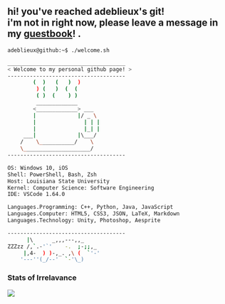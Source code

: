 ## hi! you've reached adeblieux's git! <br> i'm not in right now, please leave a message in my [guestbook](https://github.com/adeblieux/adeblieux/issues/1)! .

```console
adeblieux@github:~$ ./welcome.sh
```
```bash
_____________________________________
< Welcome to my personal github page! >
------------------------------------- 
        (  )   (   )  )
         ) (   )  (  (
         ( )  (    ) )
         _____________
        <_____________> ___
        |             |/ _ \
        |               | | |
        |               |_| |
     ___|             |\___/
    /    \___________/    \
    \_____________________/
------------------------------------- 

OS: Windows 10, iOS
Shell: PowerShell, Bash, Zsh
Host: Louisiana State University
Kernel: Computer Science: Software Engineering
IDE: VSCode 1.64.0

Languages.Programming: C++, Python, Java, JavaScript
Languages.Computer: HTML5, CSS3, JSON, LaTeX, Markdown
Languages.Technology: Unity, Photoshop, Aesprite

------------------------------------- 
      |\      _,,,---,,_
ZZZzz /,`.-'`'    -.  ;-;;,_
     |,4-  ) )-,_. ,\ (  `'-'
    '---''(_/--'  `-'\_)  
```

### Stats of Irrelavance

<div style="width: 100%;">
  <div style="display: flex;">
        <!-- Most Used Languages -->
       <a href="https://github.com/adeblieux/convoychat" style="flex: 0 1 50%;">
         <img align="top" src="https://github-readme-stats.vercel.app/api/top-langs/?username=adeblieux&layout=compact&hide=vue,php" />
        <!-- placeholder -->
  </div>
</div>
